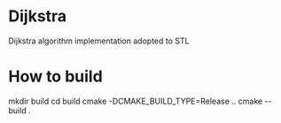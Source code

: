 # Dijkstra
Dijkstra algorithm implementation adopted to STL

# How to build
mkdir build
cd build
cmake -DCMAKE_BUILD_TYPE=Release ..
cmake --build .

